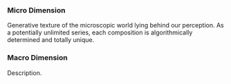 ### Micro Dimension 
Generative texture of the microscopic world lying behind our perception. As a potentially unlimited series, each composition is algorithmically determined and totally unique.

### Macro Dimension
Description.
